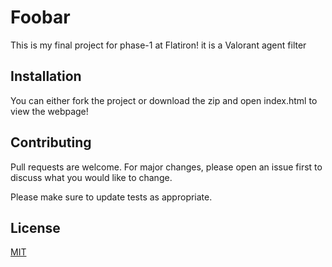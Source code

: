 # Foobar

This is my final project for phase-1 at Flatiron! it is a Valorant agent filter

## Installation

You can either fork the project or download the zip and open index.html to view the webpage!


## Contributing

Pull requests are welcome. For major changes, please open an issue first
to discuss what you would like to change.

Please make sure to update tests as appropriate.

## License

[MIT](https://choosealicense.com/licenses/mit/)

